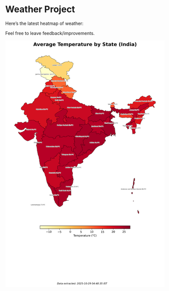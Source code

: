 # Weather Project

Here’s the latest heatmap of weather:

Feel free to leave feedback/improvements.

![India Heatmap](docs/assets/india_heatmap.png?v=014D6E)
